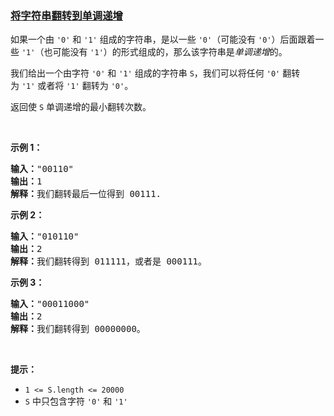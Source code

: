 ### [将字符串翻转到单调递增](https://leetcode-cn.com/problems/flip-string-to-monotone-increasing)

<p>如果一个由 <code>'0'</code> 和 <code>'1'</code> 组成的字符串，是以一些 <code>'0'</code>（可能没有 <code>'0'</code>）后面跟着一些 <code>'1'</code>（也可能没有 <code>'1'</code>）的形式组成的，那么该字符串是<em>单调递增</em>的。</p>

<p>我们给出一个由字符 <code>'0'</code> 和 <code>'1'</code> 组成的字符串 <code>S</code>，我们可以将任何 <code>'0'</code> 翻转为 <code>'1'</code> 或者将 <code>'1'</code> 翻转为 <code>'0'</code>。</p>

<p>返回使 <code>S</code> 单调递增的最小翻转次数。</p>

<p> </p>

<p><strong>示例 1：</strong></p>

<pre>
<strong>输入：</strong>"00110"
<strong>输出：</strong>1
<strong>解释：</strong>我们翻转最后一位得到 00111.
</pre>

<p><strong>示例 2：</strong></p>

<pre>
<strong>输入：</strong>"010110"
<strong>输出：</strong>2
<strong>解释：</strong>我们翻转得到 011111，或者是 000111。
</pre>

<p><strong>示例 3：</strong></p>

<pre>
<strong>输入：</strong>"00011000"
<strong>输出：</strong>2
<strong>解释：</strong>我们翻转得到 00000000。
</pre>

<p> </p>

<p><strong>提示：</strong></p>

<ul>
	<li><code>1 <= S.length <= 20000</code></li>
	<li><code>S</code> 中只包含字符 <code>'0'</code> 和 <code>'1'</code></li>
</ul>
